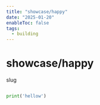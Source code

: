 ```yaml
---
title: "showcase/happy"
date: "2025-01-20"
enableToc: false
tags:
  - building
---
```


# showcase/happy

slug

```python

print('hellow')

```
